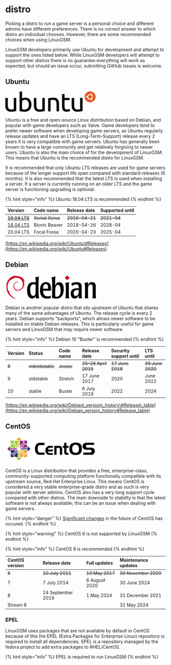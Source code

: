 # distro

Picking a distro to run a game server is a personal choice and different admins have different preferences. There is no correct answer to which distro an individual chooses. However, there are some recommended choices when using LinuxGSM.

LinuxGSM developers primarily use Ubuntu for development and attempt to support the ones listed below. While LinuxGSM developers will attempt to support other distros there is no guarantee everything will work as expected, but should an issue occur, submitting GitHub issues is welcome.

## Ubuntu

![](../.gitbook/assets/ubuntu_black-orange_hex_su.png)

Ubuntu is a free and open-source Linux distribution based on Debian, and popular with game developers such as Valve. Game developers tend to prefer newer software when developing game servers, as Ubuntu regularly release updates and have an LTS \(Long-Term-Support\) release every 2 years it is very compatible with game servers. Ubuntu has generally been known to have a large community and get relatively forgiving to newer users. Ubuntu is also the main choice of for the development of LinuxGSM. This means that Ubuntu is the recommended distro for LinuxGSM.

It is recommended that only Ubuntu LTS releases are used for game servers because of the longer support life span compared with standard releases \(6 months\). It is also recommended that the latest LTS is used when installing a server. If a server is currently running on an older LTS and the game server is functioning upgrading is optional.

{% hint style="info" %}
Ubuntu 18.04 LTS is recommended
{% endhint %}

| **Version** | **Code name** | **Release date** | **Supported until** |
| :--- | :--- | :--- | :--- |
| ~~~~[~~16.04 LTS~~](https://en.wikipedia.org/wiki/List_of_Ubuntu_releases#Ubuntu_16.04_LTS_%28Xenial_Xerus%29)~~~~ | ~~Xenial Xerus~~ | ~~2016-04-21~~ | ~~2021-04~~ |
| [18.04 LTS](https://en.wikipedia.org/wiki/List_of_Ubuntu_releases#Ubuntu_18.04_LTS_%28Bionic_Beaver%29) | Bionic Beaver | 2018-04-26 | 2028-04 |
| 20.04 LTS | Focal Fossa | 2020-04-23 | 2025-04 |

[https://en.wikipedia.org/wiki/Ubuntu\#Releases](https://en.wikipedia.org/wiki/Ubuntu#Releases)

## Debian

![](../.gitbook/assets/debian.png)

Debian is another popular distro that sits upstream of Ubuntu that shares many of the same advantages of Ubuntu. The release cycle is every 2 years. Debian supports “backports”, which allows newer software to be installed on stable Debian releases. This is particularly useful for game servers and LinuxGSM that may require newer software.

{% hint style="info" %}
Debian 10 "Buster" is recommended
{% endhint %}

| **Version** | **Status** | **Code name** | **Release date** | **Security support until** | **LTS until** |
| :--- | :--- | :--- | :--- | :--- | :--- |
| ~~8~~ | ~~oldoldstable~~ | ~~Jessie~~ | ~~25–26 April 2015~~ | ~~17 June 2018~~ | ~~30 June 2020~~ |
| 9 | oldstable | Stretch | 17 June 2017 | 2020 | June 2022 |
| 10 | stable | Buster | 6 July 2019 | 2022 | 2024 |

[https://en.wikipedia.org/wiki/Debian\_version\_history\#Release\_table](https://en.wikipedia.org/wiki/Debian_version_history#Release_table)

## CentOS

![](../.gitbook/assets/centos.png)

CentOS is a Linux distribution that provides a free, enterprise-class, community-supported computing platform functionally compatible with its upstream source, Red Hat Enterprise Linux. This means CentOS is considered a very stable enterprise-grade distro and as such is very popular with server admins. CentOS also has a very long support cycle compared with other distros. The main downside to stability is that the latest software is not always available; this can be an issue when dealing with game servers.

{% hint style="danger" %}
[Significant changes](https://blog.centos.org/2020/12/future-is-centos-stream/) in the future of CentOS has occured.
{% endhint %}

{% hint style="warning" %}
CentOS 6 is not supported by LinuxGSM
{% endhint %}

{% hint style="info" %}
CentOS 8 is recommended
{% endhint %}

| **CentOS version** | Release date | Full updates | Maintenance updates |
| :--- | :--- | :--- | :--- |
| ~~6~~ | ~~10 July 2011~~ | ~~10 May 2017~~ | ~~30 November 2020~~ |
| 7 | 7 July 2014 | 6 August 2020 | 30 June 2024 |
| 8 | 24 September 2019 | 1 May 2024 | 31 December 2021 |
| Stream 8 |  |  | 31 May 2024 |

### EPEL

LinuxGSM uses packages that are not available by default in CentOS because of this the EPEL \(Extra Packages for Enterprise Linux\) repository is required to install all dependencies. EPEL is a repository managed by the fedora project to add extra packages to RHEL/CentOS.

{% hint style="info" %}
EPEL is required to run LinuxGSM
{% endhint %}

